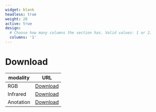 ```yaml
---
widget: blank
headless: true
weight: 20
active: true
design:
  # Choose how many columns the section has. Valid values: 1 or 2.
  columns: '1'
---
```


# Download
| modality           | URL                    |
| ------------------| ------------------------------ |
| RGB            | [Download](https://www.google.com)            |
| Infrared   | [Download](https://www.google.com)            |
| Anotation |  [Download](https://www.google.com)|
